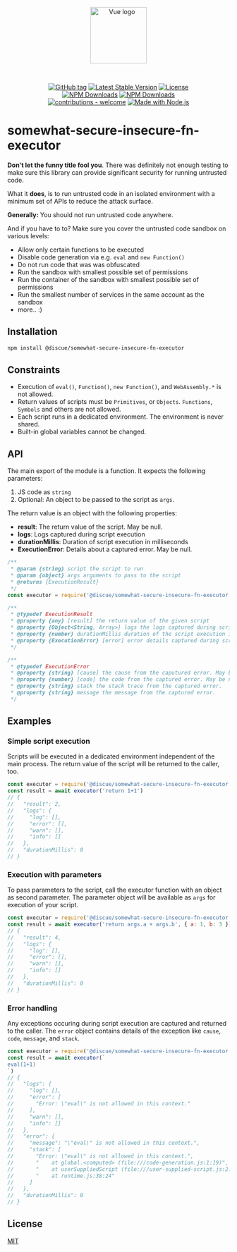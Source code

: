 
<p align="center">
<a href="https://www.discue.io/" target="_blank" rel="noopener noreferrer"><img width="128" src="https://www.discue.io/icons-fire-no-badge-square/web/icon-192.png" alt="Vue logo">
</a>
</p>

<br/>
<div align="center">

[![GitHub tag](https://img.shields.io/github/tag/discue/somewhat-secure-insecure-fn-executor?include_prereleases=&sort=semver&color=blue)](https://github.com/discue/somewhat-secure-insecure-fn-executor/releases/)
[![Latest Stable Version](https://img.shields.io/npm/v/@discue/somewhat-secure-insecure-fn-executor.svg)](https://www.npmjs.com/package/@discue/somewhat-secure-insecure-fn-executor)
[![License](https://img.shields.io/npm/l/@discue/somewhat-secure-insecure-fn-executor.svg)](https://www.npmjs.com/package/@discue/somewhat-secure-insecure-fn-executor)
<br/>
[![NPM Downloads](https://img.shields.io/npm/dt/@discue/somewhat-secure-insecure-fn-executor.svg)](https://www.npmjs.com/package/@discue/somewhat-secure-insecure-fn-executor)
[![NPM Downloads](https://img.shields.io/npm/dm/@discue/somewhat-secure-insecure-fn-executor.svg)](https://www.npmjs.com/package/@discue/somewhat-secure-insecure-fn-executor)
<br/>
[![contributions - welcome](https://img.shields.io/badge/contributions-welcome-blue)](/CONTRIBUTING.md "Go to contributions doc")
[![Made with Node.js](https://img.shields.io/badge/Node.js->=18-blue?logo=node.js&logoColor=white)](https://nodejs.org "Go to Node.js homepage")

</div>

# somewhat-secure-insecure-fn-executor
**Don't let the funny title fool you**. There was definitely not enough testing to make sure this library can provide significant security for running untrusted code. 

What it **does**, is to run untrusted code in an isolated environment with a minimum set of APIs to reduce the attack surface.

**Generally:** You should not run untrusted code anywhere.

And if you have to to? Make sure you cover the untrusted code sandbox on various levels:
- Allow only certain functions to be executed
- Disable code generation via e.g. `eval` and `new Function()`
- Do not run code that was was obfuscated
- Run the sandbox with smallest possible set of permissions
- Run the container of the sandbox with smallest possible set of permissions
- Run the smallest number of services in the same account as the sandbox
- more.. :)

## Installation
```bash
npm install @discue/somewhat-secure-insecure-fn-executor
```

## Constraints
- Execution of `eval()`, `Function()`, `new Function()`, and `WebAssembly.*` is not allowed.
- Return values of scripts must be `Primitives`, or `Objects`. `Functions`, `Symbols` and others are not allowed.
- Each script runs in a dedicated environment. The environment is never shared.
- Built-in global variables cannot be changed.

## API
The main export of the module is a function. It expects the following parameters:
1. JS code as `string`
2. Optional: An object to be passed to the script as `args`.

The return value is an object with the following properties:
- **result**: The return value of the script. May be null. 
- **logs**: Logs captured during script execution
- **durationMillis**: Duration of script execution in milliseconds
- **ExecutionError**: Details about a captured error. May be null. 

```js
/**
 * @param {string} script the script to run
 * @param {object} args arguments to pass to the script
 * @returns {ExecutionResult}
 */
const executor = require('@discue/somewhat-secure-insecure-fn-executor')

/**
 * @typedef ExecutionResult
 * @property {any} [result] the return value of the given script
 * @property {Object<String, Array>} logs the logs captured during script execution
 * @property {number} durationMillis duration of the script execution in milliseconds
 * @property {ExecutionError} [error] error details captured during script execution
 */

/**
 * @typedef ExecutionError
 * @property {string} [cause] the cause from the caputured error. May be null.
 * @property {number} [code] the code from the captured error. May be null.
 * @property {string} stack the stack trace from the captured error.
 * @property {string} message the message from the captured error. 
 */

```

## Examples
### Simple script execution
Scripts will be executed in a dedicated environment independent of the main process. The return value of the script will be returned to the caller, too. 
```js
const executor = require('@discue/somewhat-secure-insecure-fn-executor')
const result = await executor('return 1+1')
// {
//   "result": 2,
//   "logs": {
//     "log": [],
//     "error": [],
//     "warn": [],
//     "info": []
//   },
//   "durationMillis": 0
// }
```

### Execution with parameters
To pass parameters to the script, call the executor function with an object as second parameter. The parameter object will be available as `args` for execution of your script.
```js
const executor = require('@discue/somewhat-secure-insecure-fn-executor')
const result = await executor('return args.a + args.b', { a: 1, b: 3 })
// {
//   "result": 4,
//   "logs": {
//     "log": [],
//     "error": [],
//     "warn": [],
//     "info": []
//   },
//   "durationMillis": 0
// }
```

### Error handling
Any exceptions occuring during script execution are captured and returned to the caller. The `error` object contains details of the exception like `cause`, `code`, `message`, and `stack`.
```js
const executor = require('@discue/somewhat-secure-insecure-fn-executor')
const result = await executor(`
eval(1+1)
`)
// {
//   "logs": {
//     "log": [],
//     "error": [
//       "Error: \"eval\" is not allowed in this context."
//     ],
//     "warn": [],
//     "info": []
//   },
//   "error": {
//     "message": "\"eval\" is not allowed in this context.",
//     "stack": [
//       "Error: \"eval\" is not allowed in this context.",
//       "    at global.<computed> (file:///code-generation.js:1:19)",
//       "    at userSuppliedScript (file:///user-supplied-script.js:2:9)",
//       "    at runtime.js:38:24"
//     ]
//   },
//   "durationMillis": 0
// }
```

## License
[MIT](https://choosealicense.com/licenses/mit/)

